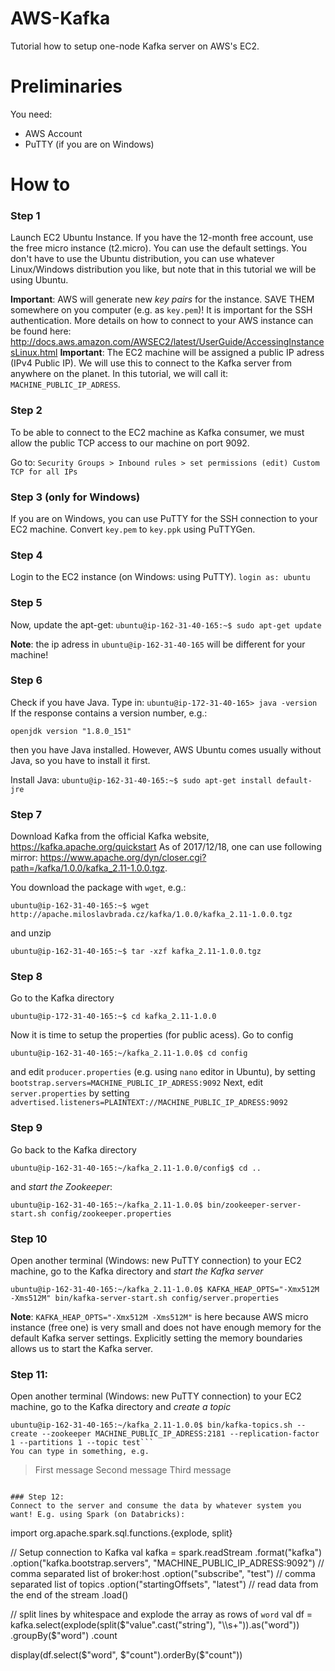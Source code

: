 # AWS-Kafka
Tutorial how to setup one-node Kafka server on AWS's EC2. 

# Preliminaries
You need:
- AWS Account
- PuTTY (if you are on Windows)

# How to
### Step 1
Launch EC2 Ubuntu Instance. If you have the 12-month free account, use the free micro instance (t2.micro). You can use the default settings. You don't have to use the Ubuntu distribution, you can use whatever Linux/Windows distribution you like, but note that in this tutorial we will be using Ubuntu.

**Important**: AWS will generate new *key pairs* for the instance. SAVE THEM somewhere on you computer (e.g. as `key.pem`)! It is important for the SSH authentication. More details on how to connect to your AWS instance can be found here: http://docs.aws.amazon.com/AWSEC2/latest/UserGuide/AccessingInstancesLinux.html
**Important**: The EC2 machine will be assigned a public IP adress (IPv4 Public IP). We will use this to connect to the Kafka server from anywhere on the planet. In this tutorial, we will call it: `MACHINE_PUBLIC_IP_ADRESS`.

### Step 2 
To be able to connect to the EC2 machine as Kafka consumer, we must allow the public TCP access to our machine on port 9092.

Go to:
```Security Groups > Inbound rules > set permissions (edit) Custom TCP for all IPs```

### Step 3 (only for Windows)
If you are on Windows, you can use PuTTY for the SSH connection to your EC2 machine. 
Convert `key.pem` to `key.ppk` using PuTTYGen. 

### Step 4
Login to the EC2 instance (on Windows: using PuTTY). 
``` login as: ubuntu ```

### Step 5
Now, update the apt-get: 
```ubuntu@ip-162-31-40-165:~$ sudo apt-get update ```

**Note**: the ip adress in `ubuntu@ip-162-31-40-165` will be different for your machine!
### Step 6
Check if you have Java. Type in:
```ubuntu@ip-172-31-40-165> java -version ```
If the response contains a version number, e.g.:
```
openjdk version "1.8.0_151"
```
then you have Java installed. However, AWS Ubuntu comes usually without Java, so you have to install it first. 

Install Java:
```ubuntu@ip-162-31-40-165:~$ sudo apt-get install default-jre ```

### Step 7
Download Kafka from the official Kafka website, https://kafka.apache.org/quickstart
As of 2017/12/18, one can use following mirror: https://www.apache.org/dyn/closer.cgi?path=/kafka/1.0.0/kafka_2.11-1.0.0.tgz. 

You download the package with `wget`, e.g.:
```
ubuntu@ip-162-31-40-165:~$ wget http://apache.miloslavbrada.cz/kafka/1.0.0/kafka_2.11-1.0.0.tgz
```
and unzip 
```
ubuntu@ip-162-31-40-165:~$ tar -xzf kafka_2.11-1.0.0.tgz
```

### Step 8
Go to the Kafka directory
```
ubuntu@ip-172-31-40-165:~$ cd kafka_2.11-1.0.0
```
Now it is time to setup the properties (for public acess). Go to config
```
ubuntu@ip-162-31-40-165:~/kafka_2.11-1.0.0$ cd config
```
and edit `producer.properties` (e.g. using `nano` editor in Ubuntu), by setting 
```bootstrap.servers=MACHINE_PUBLIC_IP_ADRESS:9092```
Next, edit `server.properties` by setting
```advertised.listeners=PLAINTEXT://MACHINE_PUBLIC_IP_ADRESS:9092```
### Step 9
Go back to the Kafka directory
```
ubuntu@ip-162-31-40-165:~/kafka_2.11-1.0.0/config$ cd ..
```
and *start the Zookeeper*: 
```
ubuntu@ip-162-31-40-165:~/kafka_2.11-1.0.0$ bin/zookeeper-server-start.sh config/zookeeper.properties
```
### Step 10
Open another terminal (Windows: new PuTTY connection) to your EC2 machine, go to the Kafka directory and *start the Kafka server*
```
ubuntu@ip-162-31-40-165:~/kafka_2.11-1.0.0$ KAFKA_HEAP_OPTS="-Xmx512M -Xms512M" bin/kafka-server-start.sh config/server.properties 
```
**Note**: `KAFKA_HEAP_OPTS="-Xmx512M -Xms512M"` is here because AWS micro instance (free one) is very small and does not have enough memory for the default Kafka server settings. Explicitly setting the memory boundaries allows us to start the Kafka server. 

### Step 11:
Open another terminal (Windows: new PuTTY connection) to your EC2 machine, go to the Kafka directory and *create a topic*
```
ubuntu@ip-162-31-40-165:~/kafka_2.11-1.0.0$ bin/kafka-topics.sh --create --zookeeper MACHINE_PUBLIC_IP_ADRESS:2181 --replication-factor 1 --partitions 1 --topic test```
You can type in something, e.g.
```
>First message
>Second message
>Third message
```

### Step 12: 
Connect to the server and consume the data by whatever system you want! E.g. using Spark (on Databricks): 
```
import org.apache.spark.sql.functions.{explode, split}

// Setup connection to Kafka
val kafka = spark.readStream
  .format("kafka")
  .option("kafka.bootstrap.servers", "MACHINE_PUBLIC_IP_ADRESS:9092")   // comma separated list of broker:host
  .option("subscribe", "test")    // comma separated list of topics
  .option("startingOffsets", "latest") // read data from the end of the stream
  .load()
  
  // split lines by whitespace and explode the array as rows of `word`
val df = kafka.select(explode(split($"value".cast("string"), "\\s+")).as("word"))
  .groupBy($"word")
  .count
  
  display(df.select($"word", $"count").orderBy($"count"))
